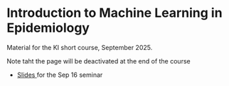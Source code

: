 # Introduction to Machine Learning in Epidemiology

Material for the KI short course, September 2025.

Note taht the page will be deactivated at the end of the course 

- <a href="2025_09_16_KI_seminar.pdf">Slides </a> for the Sep 16 seminar
